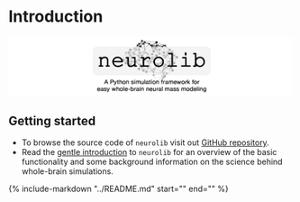 # Introduction

<p align="center">
  	<img alt="Header image of neurolib - A Python simulation framework for
easy whole-brain neural mass modeling." src="https://github.com/neurolib-dev/neurolib/raw/master/resources/readme_header.png" >
</p> 

## Getting started
* To browse the source code of `neurolib` visit out [GitHub repository](https://github.com/neurolib-dev/neurolib).
* Read the [gentle introduction](https://caglorithm.github.io/notebooks/neurolib-intro/) to `neurolib` for an overview of the basic functionality and some background information on the science behind whole-brain simulations.
    
{%
   include-markdown "../README.md"
   start="<!--include-in-documentation-->"
   end="<!--end-include-in-documentation-->"
%}


